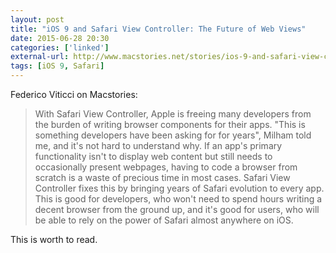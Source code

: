 ```yaml
---
layout: post
title: "iOS 9 and Safari View Controller: The Future of Web Views"
date: 2015-06-28 20:30
categories: ['linked']
external-url: http://www.macstories.net/stories/ios-9-and-safari-view-controller-the-future-of-web-views/
tags: [iOS 9, Safari]
---
```


Federico Viticci on Macstories:

> With Safari View Controller, Apple is freeing many developers from the burden of writing browser components for their apps. "This is something developers have been asking for for years", Milham told me, and it's not hard to understand why. If an app's primary functionality isn't to display web content but still needs to occasionally present webpages, having to code a browser from scratch is a waste of precious time in most cases. Safari View Controller fixes this by bringing years of Safari evolution to every app. This is good for developers, who won't need to spend hours writing a decent browser from the ground up, and it's good for users, who will be able to rely on the power of Safari almost anywhere on iOS.

This is worth to read. 